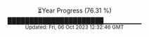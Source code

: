 <p align="center">
⏳Year Progress (76.31 %) <br>
██████████████████████▁▁▁▁▁▁▁▁ <br>
<sub>Updated: Fri, 06 Oct 2023 12:32:46 GMT</sub>
</p>

